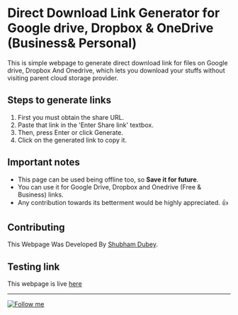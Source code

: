 
# Direct Download Link Generator for Google drive, Dropbox & OneDrive (Business& Personal)

This is simple webpage to generate direct download link for files on Google drive, Dropbox And Onedrive, which lets you download your stuffs without visiting parent cloud storage provider.

## Steps to generate links

1. First you must obtain the share URL.
2. Paste that link in the 'Enter Share link' textbox.
3. Then, press Enter or click Generate.
4. Click on the generated link to copy it.

## Important notes

- This page can be used being offline too, so **Save it for future**.
- You can use it for Google Drive, Dropbox and Onedrive (Free & Business) links.
- Any contribution towards its betterment would be highly appreciated. :+1:

## Contributing
This Webpage Was Developed By [Shubham Dubey](https://github.com/inert-one).

## Testing link
This webpage is live [here](https://dd-link.netlify.app)

---
[![Follow me](https://img.shields.io/github/followers/Inert-one?label=Follow%20me&style=social)](https://github.com/inert-one)
